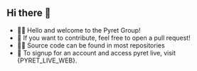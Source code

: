 ## Hi there 👋

- 🙋‍♀️ Hello and welcome to the Pyret Group!
- 🌈 If you want to contribute, feel free to open a pull request!
- 👩‍💻 Source code can be found in most repositories
- 🧙 To signup for an account and access pyret live, visit {PYRET_LIVE_WEB}.
